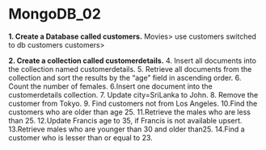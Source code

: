 # MongoDB_02
**1. Create a Database called customers.**
    Movies> use customers switched to db customers customers>
    
**2. Create a collection called customerdetails.**
4. Insert all documents into the collection named   customerdetails.
5. Retrieve all documents from the collection and sort the results by the “age” field    in ascending order.
6. Count the number of females. 
6.Insert one document into the customerdetails collection.
7. Update city=SriLanka to John.
8. Remove the customer from Tokyo.
9.  Find customers not from Los Angeles.
10.Find the customers who are older than age 25.
11.Retrieve the males who are less than 25.
12.Update Francis age to 35, if Francis is not available upsert.
13.Retrieve males who are younger than 30 and older than25.
14.Find a customer who is lesser than or equal to 23.

